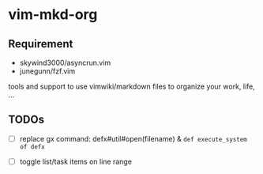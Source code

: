 # vim-mkd-org

## Requirement

- skywind3000/asyncrun.vim
- junegunn/fzf.vim

tools and support to use vimwiki/markdown files to organize your work, life, ...

## TODOs
- [ ] replace gx command: defx#util#open(filename)  & `def execute_system of defx`
- [ ] toggle list/task items on line range


